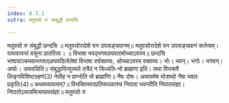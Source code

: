 ```yaml
---
index: 8.3.1
sutra: मतुवसो रु सम्बुद्धौ छन्दसि

---
```

 मतुवसो रु संबुद्धौ छन्दसि ॥ मतुवसोरादेशे वन उपसङ्ख्यानम्॥ मतुवसोरादेशे वन उपसङ्ख्यानं कर्तव्यम्। यस्त्वायन्तं वसुना प्रातरित्वः। ॥ विभाषा भवद्भगवदघवतामोच्चाऽवस्य॥ छन्दसि भाषायाञ्चभवत्भगवत्अघवदित्येतेषां विभाषा रुर्वक्तव्यः, ओच्चाऽवस्य वक्तव्यः। भोः। भवन्। भगोः। भगवन्। अघोः। अघवन्निति॥ संबुद्धावित्युच्यते तत्रैदं न सिध्यति-भो ब्राह्मणा इति। तथा विभक्तौ लिङ्गविशिष्टग्रहणं(3) नेतीह न प्राप्नोति भो ब्राह्मणि!॥ नैषः दोषः। अव्ययमेष भोःशब्दो नैषा भवतः प्रकृतिः(4)॥ कथमव्ययत्वम्?॥ विभक्तिस्वरप्रतिरूपकाश्च निपाता भवन्तीति निपातसंज्ञा। निपातोऽव्ययमित्यव्ययसंज्ञा॥ मतुवसो रु 